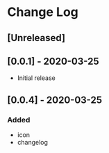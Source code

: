 # Change Log

## [Unreleased]

## [0.0.1] - 2020-03-25
- Initial release

## [0.0.4] - 2020-03-25
### Added
- icon
- changelog
